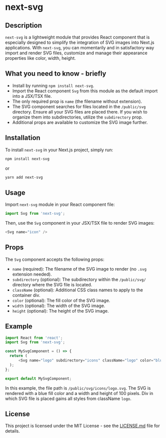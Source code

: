 # next-svg

## Description

`next-svg` is a lightweight module that provides React component that is especially designed to simplify the integration of SVG images into Next.js applications. With `next-svg`, you can momentarily and in satisfactory way import and render SVG files, customize and manage their appearance properties like color, width, height.

## What you need to know - briefly

- Install by running `npm install next-svg`.
- Import the React component `Svg` from this module as the default import into a JSX/TSX file.
- The only required prop is `name` (the filename without extension).
- The SVG component searches for files located in the `/public/svg` directory. Ensure all your SVG files are placed there. If you wish to organize them into subdirectories, utilize the `subdirectory` prop.
- Additional props are available to customize the SVG image further.

## Installation

To install `next-svg` in your Next.js project, simply run:

```bash
npm install next-svg
```
or
```bash
yarn add next-svg
```

## Usage

Import `next-svg` module in your React component file:

```javascript
import Svg from 'next-svg';
```

Then, use the `Svg` component in your JSX/TSX file to render SVG images:

```javascript
<Svg name="icon" />
```

## Props

The `Svg` component accepts the following props:

- `name` (required): The filename of the SVG image to render (no `.svg` extension needed).
- `subdirectory` (optional): The subdirectory within the `/public/svg/` directory where the SVG file is located.
- `className` (optional): Additional CSS class names to apply to the container div.
- `color` (optional): The fill color of the SVG image.
- `width` (optional): The width of the SVG image.
- `height` (optional): The height of the SVG image.

## Example

```javascript
import React from 'react';
import Svg from 'next-svg';

const MySvgComponent = () => {
  return (
      <Svg name="logo" subdirectory="icons" className="logo" color="blue" width={100} height={100} />
  );
};

export default MySvgComponent;
```

In this example, the file path is `/public/svg/icons/logo.svg`. The SVG is rendered with a blue fill color and a width and height of 100 pixels. Div in which SVG file is placed gains all styles from className `logo`.

## License

This project is licensed under the MIT License - see the [LICENSE.md](LICENSE.md) file for details.